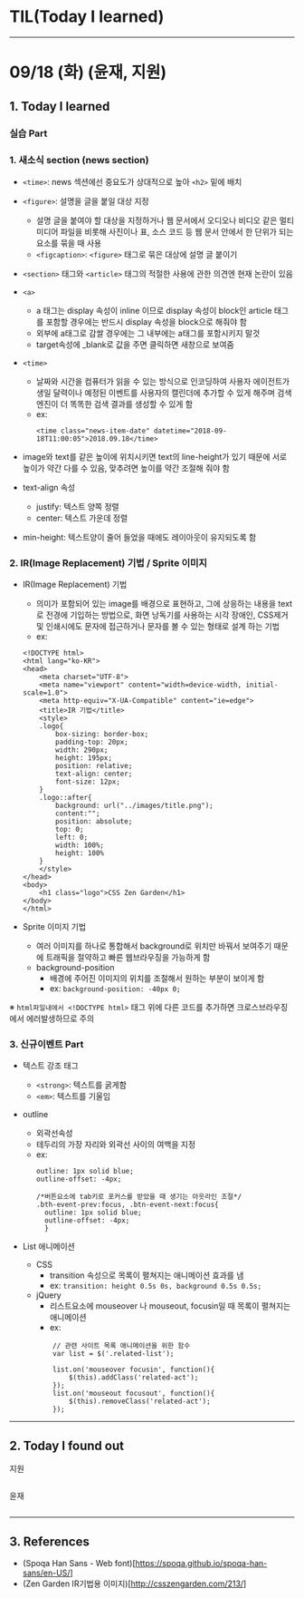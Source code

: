 # TIL(Today I learned)

---

# 09/18 (화) (윤재, 지원)

## 1. Today I learned

### 실습 Part

### 1. 새소식 section (news section)

- `<time>`: news 섹션에선 중요도가 상대적으로 높아 `<h2>` 밑에 배치

- `<figure>`: 설명을 글을 붙일 대상 지정
  - 설명 글을 붙여야 할 대상을 지정하거나 웹 문서에서 오디오나 비디오 같은 멀티미디어 파일을 비롯해 사진이나 표, 소스 코드 등 웹 문서 안에서 한 단위가 되는 요소를 묶을 때 사용
  - `<figcaption>`: `<figure>` 태그로 묶은 대상에 설명 글 붙이기

- `<section>` 태그와 `<article>` 태그의 적절한 사용에 관한 의견엔 현재 논란이 있음

- `<a>`
  - a 태그는 display 속성이 inline 이므로 display 속성이 block인 article 태그를 포함할 경우에는 반드시 display 속성을 block으로 해줘야 함
  - 외부에 a태그로 감쌀 경우에는 그 내부에는 a태그를 포함시키지 말것
  - target속성에 _blank로 값을 주면 클릭하면 새창으로 보여줌

- `<time>`
  - 날짜와 시간을 컴퓨터가 읽을 수 있는 방식으로 인코딩하여 사용자 에이전트가 생일 달력이나 예정된 이벤트를 사용자의 캘린더에 추가할 수 있게 해주며 검색 엔진이 더 똑똑한 검색 결과를 생성할 수 있게 함
  - ex:
    ```
    <time class="news-item-date" datetime="2018-09-18T11:00:05">2018.09.18</time>
    ```

- image와 text를 같은 높이에 위치시키면 text의 line-height가 있기 때문에 서로 높이가 약간 다를 수 있음, 맞추려면 높이를 약간 조절해 줘야 함

- text-align 속성
  - justify: 텍스트 양쪽 정렬
  - center: 텍스트 가운데 정렬

- min-height: 텍스트양이 줄어 들었을 때에도 레이아웃이 유지되도록 함


### 2. IR(Image Replacement) 기법 / Sprite 이미지

- IR(Image Replacement) 기법
  - 의미가 포함되어 있는 image를 배경으로 표현하고, 그에 상응하는 내용을 text로 전경에 기입하는 방법으로, 화면 낭독기를 사용하는 시각 장애인, CSS제거 및 인쇄시에도 문자에 접근하거나 문자를 볼 수 있는 형태로 설계 하는 기법
  - ex:
  ```
  <!DOCTYPE html>
  <html lang="ko-KR">
  <head>
      <meta charset="UTF-8">
      <meta name="viewport" content="width=device-width, initial-scale=1.0">
      <meta http-equiv="X-UA-Compatible" content="ie=edge">
      <title>IR 기법</title>
      <style>
      .logo{
          box-sizing: border-box;
          padding-top: 20px;
          width: 290px;
          height: 195px;
          position: relative;
          text-align: center;
          font-size: 12px;
      }
      .logo::after{
          background: url("../images/title.png");
          content:"";
          position: absolute;
          top: 0;
          left: 0;
          width: 100%;
          height: 100%
      }
      </style>
  </head>
  <body>
      <h1 class="logo">CSS Zen Garden</h1>    
  </body>
  </html>	
  ```

- Sprite 이미지 기법
  - 여러 이미지를 하나로 통합해서 background로 위치만 바꿔서 보여주기 때문에 트래픽을 절약하고 빠른 웹브라우징을 가능하게 함
  - background-position
    - 배경에 주어진 이미지의 위치를 조절해서 원하는 부분이 보이게 함
    - ex: `background-position: -40px 0;`

※ `html파일내에서 <!DOCTYPE html>` 태그 위에 다른 코드를 추가하면 크로스브라우징에서 에러발생하므로 주의


### 3. 신규이벤트 Part

- 텍스트 강조 태그
  - `<strong>`: 텍스트를 굵게함
  - `<em>`: 텍스트를 기울임

- outline
  - 외곽선속성
  - 테두리의 가장 자리와 외곽선 사이의 여백을 지정
  - ex:
    ```
    outline: 1px solid blue;
    outline-offset: -4px;
    
    /*버튼요소에 tab키로 포커스를 받았을 때 생기는 아웃라인 조절*/
    .bth-event-prev:focus, .btn-event-next:focus{
      outline: 1px solid blue;
      outline-offset: -4px;
      }
    ```

- List 애니메이션 
  - CSS
    - transition 속성으로 목록이 펼쳐지는 애니메이션 효과를 냄
    - ex: `transition: height 0.5s 0s, background 0.5s 0.5s;`
  - jQuery
    - 리스트요소에 mouseover 나 mouseout, focusin일 때 목록이 펼쳐지는 애니메이션 
    - ex:
    ```
        // 관련 사이트 목록 애니메이션을 위한 함수
        var list = $('.related-list');
    
        list.on('mouseover focusin', function(){
            $(this).addClass('related-act');
        });
        list.on('mouseout focusout', function(){
            $(this).removeClass('related-act');
        });
    ```

---

## 2. Today I found out

지원

```
```

윤재

```
```

---

## 3. References

- (Spoqa Han Sans - Web font)[https://spoqa.github.io/spoqa-han-sans/en-US/]
- (Zen Garden IR기법용 이미지)[http://csszengarden.com/213/]



